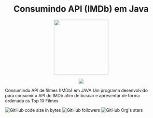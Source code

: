 <h1 align="center">Consumindo API (IMDb) em Java</h1>
<div align="center"><img height="180em" src="https://user-images.githubusercontent.com/101024969/228949596-bda59763-4a92-40d2-b892-3def2f3e7a33.png"/></div>

<p align="center">
<img src="https://img.shields.io/badge/STATUS-EM DESENVOLVIMENTO-brightgreen?style=for-the-badge"/>
</p>

Consumindo API de filmes (IMDb) em JAVA
Um programa desenvolvido para consumir a API do IMDb afim de buscar e apresentar de forma ordenada os Top 10 Filmes




![GitHub code size in bytes](https://img.shields.io/github/languages/code-size/eduwalker/API_IMDb_Java)
![GitHub followers](https://img.shields.io/github/followers/eduwalker?style=social)
![GitHub Org's stars](https://img.shields.io/github/stars/eduwalker?style=social)
